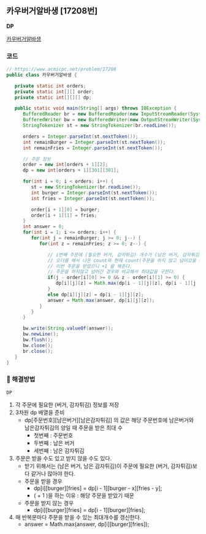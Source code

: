 ## 카우버거알바생 [17208번]

**DP**

[카우버거알바생](https://www.acmicpc.net/problem/17208)

### 코드
```java
// https://www.acmicpc.net/problem/17208
public class 카우버거알바생 {

   private static int orders;
   private static int[][] order;
   private static int[][][] dp;

   public static void main(String[] args) throws IOException {
      BufferedReader br = new BufferedReader(new InputStreamReader(System.in));
      BufferedWriter bw = new BufferedWriter(new OutputStreamWriter(System.out));
      StringTokenizer st = new StringTokenizer(br.readLine());

      orders = Integer.parseInt(st.nextToken());
      int remainBurger = Integer.parseInt(st.nextToken());
      int remainFries = Integer.parseInt(st.nextToken());

      // 주문 정보
      order = new int[orders + 1][2];
      dp = new int[orders + 1][301][301];

      for(int i = 0; i < orders; i++) {
         st = new StringTokenizer(br.readLine());
         int burger = Integer.parseInt(st.nextToken());
         int fries = Integer.parseInt(st.nextToken());

         order[i + 1][0] = burger;
         order[i + 1][1] = fries;
      }
      int answer = 0;
      for(int i = 1; i <= orders; i++) {
         for(int j = remainBurger; j >= 0; j--) {
            for(int z = remainFries; z >= 0; z--) {

               // i번째 주문에 (필요한 버거, 감자튀김) 개수가 (남은 버거, 감자튀김)보다 적을 경우 => 오더 가능!
               // 오더를 해서 나온 count와 현재 count(주문을 하지 않고 넘어갔을 때 count)를 비교해 최대값을 찾는다.
               // 이번 주문을 받았으니 +1 을 해준다.
               // 주문을 하지않고 넘어간 경우와 비교해서 최대값을 구한다.
               if(j - order[i][0] >= 0 && z - order[i][1] >= 0) {
                  dp[i][j][z] = Math.max(dp[i - 1][j][z], dp[i - 1][j - order[i][0]][z - order[i][1]] + 1);
               }
               else dp[i][j][z] = dp[i - 1][j][z];
               answer = Math.max(answer, dp[i][j][z]);
            }
         }
      }

      bw.write(String.valueOf(answer));
      bw.newLine();
      bw.flush();
      bw.close();
      br.close();
   }
}
```

### 📖 해결방법

`DP`  

1. 각 주문에 필요한 (버거, 감자튀김) 정보를 저장
2. 3차원 dp 배열을 준비
   - dp[주문번호][남은버거][남은감자튀김] 의 값은 해당 주문번호에 남은버거와 남은감자튀김의 양일 때 주문을 받은 최대 수
      - 첫번째 : 주문번호
      - 두번째 : 남은 버거
      - 세번째 : 남은 감자튀김
3. 주문은 받을 수도 있고 받지 않을 수도 있다.
   - 받기 위해서는 (남은 버거, 남은 감자튀김)이 주문에 필요한 (버거, 감자튀김)보다 같거나 많아야 한다.
   - 주문을 받을 경우  
     - dp[i][burger][fries] = dp[i - 1][burger - x][fries - y];
     - ( + 1 )을 하는 이유 : 해당 주문을 받았기 때문
   - 주문을 받지 않는 경우 
     - dp[i][burger][fries] = dp[i - 1][burger][fries];
4. 매 반복문마다 주문을 받을 수 있는 최대개수를 갱신한다.
   - answer = Math.max(answer, dp[i][burger][fries]);